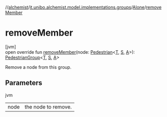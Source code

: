 //[alchemist](../../../index.md)/[it.unibo.alchemist.model.implementations.groups](../index.md)/[Alone](index.md)/[removeMember](remove-member.md)

# removeMember

[jvm]\
open override fun [removeMember](remove-member.md)(node: [Pedestrian](../../it.unibo.alchemist.model.interfaces/-pedestrian/index.md)<[T](index.md), [S](index.md), [A](index.md)>): [PedestrianGroup](../../it.unibo.alchemist.model.interfaces/-pedestrian-group/index.md)<[T](index.md), [S](index.md), [A](index.md)>

Remove a node from this group.

## Parameters

jvm

| | |
|---|---|
| node | the node to remove. |
